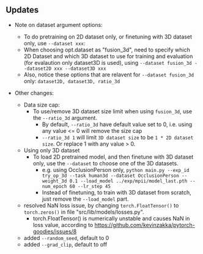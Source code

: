 ## Updates
- Note on dataset argument options:
    - To do pretraining on 2D dataset only, or finetuning with 3D dataset only, use `--dataset xxx`:
    - When choosing opt.dataset as "fusion_3d", need to specify which 2D Dataset and which 3D dataset to use for training and evaluation (for evalaution only dataset3D is used), using `--dataset fusion_3d --dataset2D xxx --dataset3D xxx`
    - Also, notice these options that are relavent for `--dataset fusion_3d` only: `dataset2D, dataset3D, ratio_3d`

- Other changes:
    - Data size cap:
        - To use/remove 3D dataset size limit when using `fusion_3d`, use the `--ratio_3d` argument.
            - By default, `--ratio_3d` have default value set to 0, i.e. using any value <= 0 will remove the size cap
            - `--ratio_3d 1` will limit `3D dataset size` to be `1 * 2D dataset size`. Or replace 1 with any value > 0.
    - Using only 3D dataset
        - To load 2D pretrained model, and then finetune with 3D dataset only, use the `--dataset` to choose one of the 3D datasets.
            - e.g. using OcclusionPerson only, `python main.py --exp_id try_op_3d --task human3d --dataset OcclusionPerson --weight_3d 0.1 --load_model ../exp/mpii/model_last.pth --num_epoch 60 --lr_step 45`
            - Instead of finetuning, to train with 3D dataset from scratch, just remove the `--load_model` part.
    - resolved NaN loss issue, by changing `torch.FloatTensor()` to `torch.zeros()` in file "src/lib/models/losses.py".
        - torch.FloatTensor() is numerically unstable and causes NaN in loss value, according to https://github.com/kevinzakka/pytorch-goodies/issues/8
    - added `--random_seed`, default to 0
    - added `--grad_clip`, default to off

